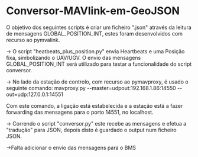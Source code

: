 # Conversor-MAVlink-em-GeoJSON

O objetivo dos seguintes scripts é criar um ficheiro ".json" através da leitura de mensagens GLOBAL_POSITION_INT, estes foram desenvolvidos com recurso ao pymvalink. 

-> O script "heatbeats_plus_position.py" envia Heartbeats e uma Posição fixa, simbolizando o UAV/UGV. O envio das mensagens GLOBAL_POSITION_INT será utilizado para testar a funcionalidade do script conversor. 

-> No lado da estação de controlo, com recurso ao pymavproxy, é usado o seguinte comando: mavproxy.py --master=udpout:192.168.1.86:14550 --out=udp:127.0.0.1:14551

Com este comando, a ligação está estabelecida e a estação está a fazer forwarding das mensagens para o porto 14551, no localhost. 

-> Correndo o script "conversor.py" este recebe as mensagens e efetua a "tradução" para JSON, depois disto é guardado o output num ficheiro JSON.

->Falta adicionar o envio das mensagens para o BMS
